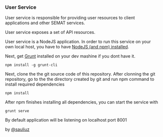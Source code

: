 ### User Service

User service is responsible for providing user resources to client applications and other SEMAT services. 

User service exposes a set of API resources.

User service is a NodeJS application. In order to run this service on your own local host, you have to have [NodeJS (and npm) installed](https://nodejs.org/en/).

Next, get [Grunt](http://gruntjs.com/getting-started) installed on your dev mashine if you dont have it.

	npm install -g grunt-cli
	
Next, clone the the git source code of this repository. After clonning the git repository, go to the the directory created by git and run npm command to install required dependencies

	npm install
	
After npm finishes installing all dependencies, you can start the service with 

	grunt serve
	
By default application will be listening on localhost port 8001

by [@sauliuz](https://github.com/sauliuz)